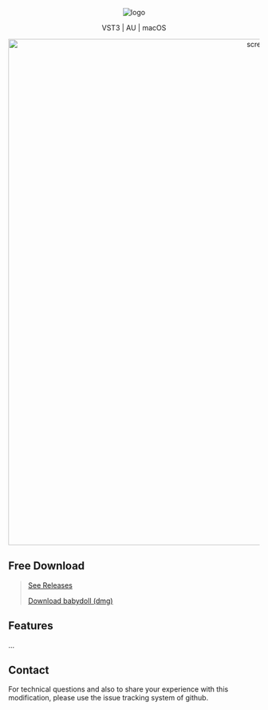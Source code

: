 <p align="center">
<img src="https://user-images.githubusercontent.com/11250400/130321431-1b53a6b2-70ba-4c8a-b101-ebd78b6bc0d4.png" alt="logo" />
</p>
<p align="center">VST3 | AU | macOS</p>
<p align="center">
<img width="1014" alt="screenshot" src="https://user-images.githubusercontent.com/11250400/130321489-b1490a0f-6d5a-4225-8cae-8f582403189a.png">
</p>

## Free Download
> [See Releases](https://github.com/uygurkiran/babydoll/releases)
> 
> [Download babydoll (dmg)](https://github.com/uygurkiran/babydoll/releases/download/v0.7-beta/babydoll-plugin-beta.dmg)


## Features
...

## Contact
For technical questions and also to share your experience with this modification, please use the issue tracking system of github.
